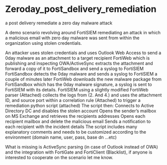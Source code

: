 # Zeroday_post_delivery_remediation
a post delivery remediate a zero day malware attack


A demo scenario revolving around FortiSIEM remediating an attack in which a malicious email with zero day malware was sent from within the organization using stolen credentials.

An attacker uses stolen credentials and uses Outlook Web Access to send a 0day malware as an attachment to a target recipient
FortiWeb which is publishing and inspecting OWA/ActiveSync extracts the attachment and forward a copy of it to FortiSandbox and send a syslog to FortiSIEM
FortiSandbox detects the 0day malware and sends a syslog to FortiSIEM
a couple of minutes later FortiWeb downloads the new malware package from FortiSandbox which has the 0day malware signature, a syslog is sent to FortiSIEM with its details.
FortiSIEM using a slightly modified FortiWeb parser (Attached) collects the logs from (2. And 4.) and uses the attachment ID, and source port within a correlation rule (Attached) to trigger a remediation python script (attached)
The script then:
Connects to Active Directory DC and disables the stolen account
Opens the sender’s mailbox on MS Exchange and retrieves the recipients addresses
Opens each recipient mailbox and delete the malicious email
Sends a notification to each recipient with the incident details
The script includes many explanatory comments and needs to be customized according to the environment (domain name, user, pass, base dn …etc)

What is missing is ActiveSync parsing (in case of Outlook instead of OWA) and the integration with FortiGate and FortiClient (Blacklist), if anyone is interested to cooperate on the scenario let me know.

